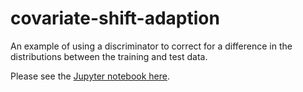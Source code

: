 # covariate-shift-adaption
An example of using a discriminator to correct for a difference in the distributions between the training and test data.

Please see the [Jupyter notebook here](https://github.com/erlendd/covariate-shift-adaption/blob/master/Supervised%20classification%20by%20covariate%20shift%20adaption.ipynb).
